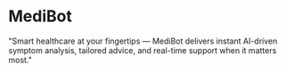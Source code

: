 # MediBot
"Smart healthcare at your fingertips — MediBot delivers instant AI-driven symptom analysis, tailored advice, and real-time support when it matters most."
